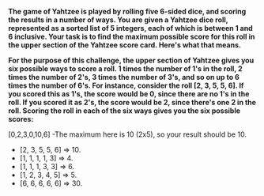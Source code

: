 **The game of Yahtzee is played by rolling five 6-sided dice, and scoring the results in a number of ways. You are given a Yahtzee dice roll, represented as a sorted list of 5 integers, each of which is between 1 and 6 inclusive. Your task is to find the maximum possible score for this roll in the upper section of the Yahtzee score card. Here's what that means.**

**For the purpose of this challenge, the upper section of Yahtzee gives you six possible ways to score a roll. 1 times the number of 1's in the roll, 2 times the number of 2's, 3 times the number of 3's, and so on up to 6 times the number of 6's. For instance, consider the roll [2, 3, 5, 5, 6]. If you scored this as 1's, the score would be 0, since there are no 1's in the roll. If you scored it as 2's, the score would be 2, since there's one 2 in the roll. Scoring the roll in each of the six ways gives you the six possible scores:**

[0,2,3,0,10,6] -The maximum here is 10 (2x5), so your result should be 10.

* [2, 3, 5, 5, 6] => 10.
* [1, 1, 1, 1, 3] => 4.
* [1, 1, 1, 3, 3] => 6.
* [1, 2, 3, 4, 5] => 5.
* [6, 6, 6, 6, 6] => 30.
